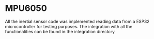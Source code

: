 # MPU6050
All the inertial sensor code was implemented reading data from a ESP32 microcontroller for testing purposes. The integration with all the functionalities can be found in the integration directory

